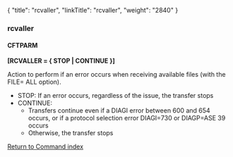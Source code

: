 {
    "title": "rcvaller",
    "linkTitle": "rcvaller",
    "weight": "2840"
}<span id="rvcaller"></span>

### rcvaller

#### CFTPARM

****[RCVALLER = { STOP &#124; CONTINUE }]****

Action to perform if an error occurs when receiving available files
(with the FILE= ALL option).

- STOP: If an error occurs, regardless of the issue, the transfer stops
- CONTINUE:
    -   Transfers continue even if a DIAGI error between 600 and 654 occurs, or if a protocol selection error DIAGI=730 or DIAGP=ASE 39 occurs
    -   Otherwise, the transfer stops

[Return to Command index](../../)
